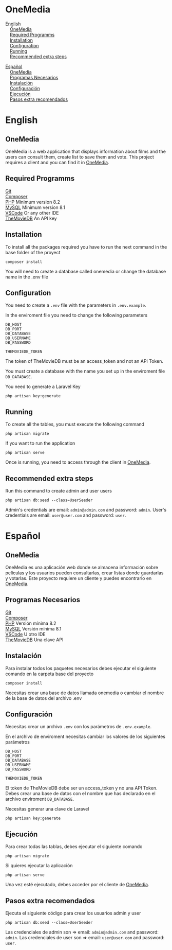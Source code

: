 # OneMedia

[English](#English)  
&emsp;[OneMedia](#onemedia)  
&emsp;[Required Programms](#required-programms)  
&emsp;[Installation](#installation)  
&emsp;[Configuration](#configuration)  
&emsp;[Running](#running)  
&emsp;[Recommended extra steps](#recommended-extra-steps)

[Español](#Español)  
&emsp;[OneMedia](#onemedia-1)  
&emsp;[Programas Necesarios](#programas-necesarios)  
&emsp;[Instalación](#instalación)  
&emsp;[Configuración](#configuración)  
&emsp;[Ejecución](#ejecución)  
&emsp;[Pasos extra recomendados](#pasos-extra-recomendados)

# English

## OneMedia

OneMedia is a web application that displays information about films and the users can consult them, create list to save them and vote. This project requires a client and you can find it in [OneMedia](https://github.com/iDelTer/OneMedia).

## Required Programms

[Git](https://git-scm.com/downloads)  
[Composer](https://getcomposer.org)  
[PHP](https://www.php.net/downloads.php) Minimum version 8.2  
[MySQL](https://dev.mysql.com/downloads/mysql/) Minimum version 8.1  
[VSCode](https://code.visualstudio.com/) Or any other IDE  
[TheMovieDB](https://themoviedb.com) An API key

## Installation

To install all the packages required you have to run the next command in the base folder of the proyect

```
composer install
```

You will need to create a database called onemedia or change the database name in the .env file

## Configuration

You need to create a `.env` file with the parameters in `.env.example`.

In the enviroment file you need to change the following parameters

```
DB_HOST
DB_PORT
DB_DATABASE
DB_USERNAME
DB_PASSWORD

THEMOVIEDB_TOKEN
```

The token of TheMovieDB must be an access_token and not an API Token.

You must create a database with the name you set up in the enviroment file `DB_DATABASE`.

You need to generate a Laravel Key

```
php artisan key:generate
```

## Running

To create all the tables, you must execute the following command

```
php artisan migrate
```

If you want to run the application

```
php artisan serve
```

Once is running, you need to access through the client in [OneMedia](https://github.com/iDelTer/OneMedia).

## Recommended extra steps

Run this command to create admin and user users

```
php artisan db:seed --class=UserSeeder
```

Admin's credentials are email: `admin@admin.com` and password: `admin`.
User's credentials are email: `user@user.com` and password: `user`.

# Español

## OneMedia

OneMedia es una aplicación web donde se almacena información sobre películas y los usuarios pueden consultarlas, crear listas donde guardarlas y votarlas. Este proyecto requiere un cliente y puedes encontrarlo en [OneMedia](https://github.com/iDelTer/OneMedia).

## Programas Necesarios

[Git](https://git-scm.com/downloads)  
[Composer](https://getcomposer.org)  
[PHP](https://www.php.net/downloads.php) Versión mínima 8.2  
[MySQL](https://dev.mysql.com/downloads/mysql/) Versión mínima 8.1  
[VSCode](https://code.visualstudio.com/) U otro IDE  
[TheMovieDB](https://themoviedb.com) Una clave API

## Instalación

Para instalar todos los paquetes necesarios debes ejecutar el siguiente comando en la carpeta base del proyecto

```
composer install
```

Necesitas crear una base de datos llamada onemedia o cambiar el nombre de la base de datos del archivo .env

## Configuración

Necesitas crear un archivo `.env` con los parámetros de `.env.example`.

En el archivo de enviroment necesitas cambiar los valores de los siguientes parámetros

```
DB_HOST
DB_PORT
DB_DATABASE
DB_USERNAME
DB_PASSWORD

THEMOVIEDB_TOKEN
```

El token de TheMovieDB debe ser un access_token y no una API Token.
Debes crear una base de datos con el nombre que has declarado en el archivo enviroment `DB_DATABASE`.

Necesitas generar una clave de Laravel

```
php artisan key:generate
```

## Ejecución

Para crear todas las tablas, debes ejecutar el siguiente comando

```
php artisan migrate
```

Si quieres ejecutar la aplicación

```
php artisan serve
```

Una vez esté ejecutado, debes acceder por el cliente de [OneMedia](https://github.com/iDelTer/OneMedia).

## Pasos extra recomendados

Ejecuta el siguiente código para crear los usuarios admin y user

```
php artisan db:seed --class=UserSeeder
```

Las credenciales de admin son => email: `admin@admin.com` and password: `admin`.
Las credenciales de user son => email: `user@user.com` and password: `user`.
